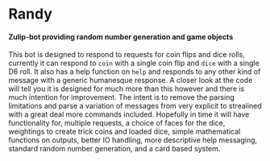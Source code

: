 # Randy
#### Zulip-bot providing random number generation and game objects

This bot is designed to respond to requests for coin flips and dice rolls, currently it can respond to `coin` with a single coin flip and `dice` with a single D6 roll. It also has a help function on `help` and responds to any other kind of message with a generic humanesque response. A closer look at the code will tell you it is designed for much more than this however and there is much intention for improvement. The intent is to remove the parsing limitations and parse a variation of messages from very explicit to strealined with a great deal more commands included. Hopefully in time it will have functionality for, multiple requests, a choice of faces for the dice, weightings to create trick coins and loaded dice, simple mathematical functions on outputs, better IO handling, more descriptive help messaging, standard random number generation, and a card based system.

